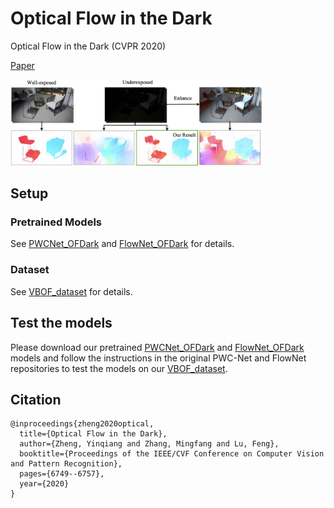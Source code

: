 # Optical Flow in the Dark
Optical Flow in the Dark (CVPR 2020)

[Paper](https://openaccess.thecvf.com/content_CVPR_2020/papers/Zheng_Optical_Flow_in_the_Dark_CVPR_2020_paper.pdf)

<img src="./im.jpg" width = "80%" />

## Setup

### Pretrained Models

See [PWCNet_OFDark](https://github.com/mf-zhang/Optical-Flow-in-the-Dark/tree/main/PWCNet_OFDark) and [FlowNet_OFDark](https://github.com/mf-zhang/Optical-Flow-in-the-Dark/tree/main/FlowNet_OFDark) for details.

### Dataset

See [VBOF_dataset](https://github.com/mf-zhang/Optical-Flow-in-the-Dark/tree/main/VBOF_dataset) for details.

## Test the models

Please download our pretrained [PWCNet_OFDark](https://github.com/mf-zhang/Optical-Flow-in-the-Dark/tree/main/PWCNet_OFDark) and [FlowNet_OFDark](https://github.com/mf-zhang/Optical-Flow-in-the-Dark/tree/main/FlowNet_OFDark) models and follow the instructions in the original PWC-Net and FlowNet repositories to test the models on our [VBOF_dataset](https://github.com/mf-zhang/Optical-Flow-in-the-Dark/tree/main/VBOF_dataset).

## Citation

```
@inproceedings{zheng2020optical,
  title={Optical Flow in the Dark},
  author={Zheng, Yinqiang and Zhang, Mingfang and Lu, Feng},
  booktitle={Proceedings of the IEEE/CVF Conference on Computer Vision and Pattern Recognition},
  pages={6749--6757},
  year={2020}
}
```